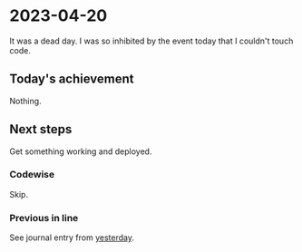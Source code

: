 # 2023-04-20

It was a dead day. I was so inhibited by the event today that I couldn't touch
code.

## Today's achievement

Nothing.

## Next steps

Get something working and deployed.

### Codewise

Skip.

### Previous in line

See journal entry from [yesterday](./2023-04-19.md).
